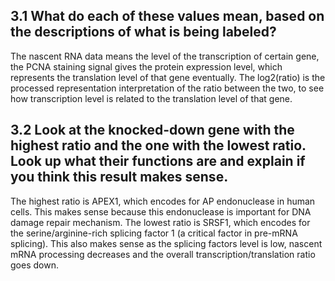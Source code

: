 ## 3.1 What do each of these values mean, based on the descriptions of what is being labeled? 

The nascent RNA data means the level of the transcription of certain gene, the PCNA staining signal gives the protein expression level, which represents the translation level of that gene eventually. The log2(ratio) is the processed representation interpretation of the ratio between the two, to see how transcription level is related to the translation level of that gene. 

## 3.2 Look at the knocked-down gene with the highest ratio and the one with the lowest ratio. Look up what their functions are and explain if you think this result makes sense.

The highest ratio is APEX1, which encodes for AP endonuclease in human cells. This makes sense because this endonuclease is important for DNA damage repair mechanism. The lowest ratio is SRSF1, which encodes for the serine/arginine-rich splicing factor 1 (a critical factor in pre-mRNA splicing). This also makes sense as the splicing factors level is low, nascent mRNA processing decreases and the overall transcription/translation ratio goes down. 